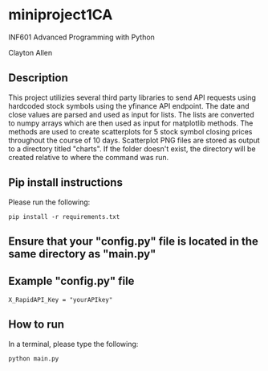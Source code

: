 # miniproject1CA

INF601 Advanced Programming with Python

Clayton Allen

## Description

This project utilizies several third party libraries to send API requests using hardcoded stock symbols using the yfinance API endpoint. The date and close values are parsed and used as input for lists. The lists are converted to numpy arrays which are then used as input for matplotlib methods. The methods are used to create scatterplots for 5 stock symbol closing prices throughout the course of 10 days. Scatterplot PNG files are stored as output to a directory titled "charts". If the folder doesn't exist, the directory will be created relative to where the command was run. 

## Pip install instructions

Please run the following:

```
pip install -r requirements.txt
```

## Ensure that your "config.py" file is located in the same directory as "main.py"

## Example "config.py" file

```
X_RapidAPI_Key = "yourAPIkey"
```


## How to run
In a terminal, please type the following:

```
python main.py
```
